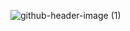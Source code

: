 ![github-header-image (1)](https://github.com/user-attachments/assets/54a0c4e2-47de-4397-9b0c-6dfb16d7269f)
